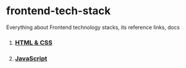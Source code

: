 # frontend-tech-stack

Everything about Frontend technology stacks, its reference links, docs

1. ### [HTML & CSS](./html&css/htmlcssReadme.md)
2. ### [JavaScript](./javascript/jsReadme.md)

